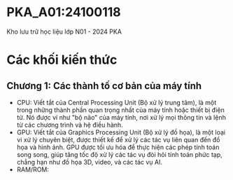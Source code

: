 # PKA_A01:24100118
Kho lưu trữ học liệu lớp N01 - 2024 PKA

# Các khối kiến thức 
## Chương 1: Các thành tố cơ bản của máy tính
- CPU: Viết tắt của Central Processing Unit (Bộ xử lý trung tâm), là một trong những thành phần quan trọng nhất của máy tính hoặc thiết bị điện tử. Nó được ví như "bộ não" của máy tính, nơi xử lý mọi thông tin và lệnh từ các chương trình và hệ điều hành.
- GPU: Viết tắt của Graphics Processing Unit (Bộ xử lý đồ họa), là một loại vi xử lý chuyên biệt, được thiết kế để xử lý các tác vụ liên quan đến đồ họa và hình ảnh. GPU được tối ưu hóa để thực hiện các phép tính toán song song, giúp tăng tốc độ xử lý các tác vụ đòi hỏi tính toán phức tạp, chẳng hạn như đồ họa 3D, video, và các tác vụ AI.
- RAM/ROM: 
